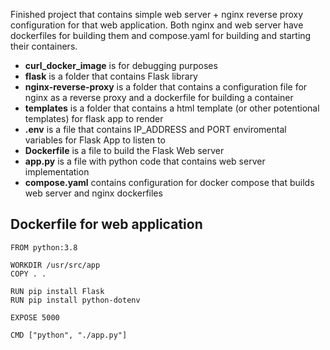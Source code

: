 Finished project that contains simple web server + nginx reverse proxy configuration for that web application.
Both nginx and web server have dockerfiles for building them and compose.yaml for building and starting their containers.

- **curl_docker_image** is for debugging purposes
- **flask** is a folder that contains Flask library
- **nginx-reverse-proxy** is a folder that contains a configuration file for nginx as a reverse proxy and a dockerfile for building a container
- **templates** is a folder that contains a html template (or other potentional templates) for flask app to render
- **.env** is a file that contains IP_ADDRESS and PORT enviromental variables for Flask App to listen to
- **Dockerfile** is a file to build the Flask Web server
- **app.py** is a file with python code that contains web server implementation
- **compose.yaml** contains configuration for docker compose that builds web server and nginx dockerfiles


## Dockerfile for web application
    FROM python:3.8

    WORKDIR /usr/src/app
    COPY . .

    RUN pip install Flask
    RUN pip install python-dotenv

    EXPOSE 5000

    CMD ["python", "./app.py"]